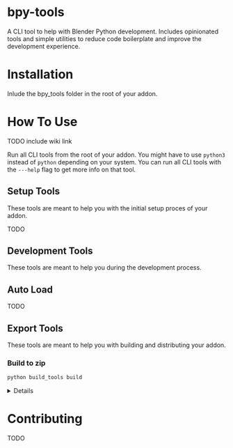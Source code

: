 # bpy-tools

A CLI tool to help with Blender Python development.
Includes opinionated tools and simple utilities to reduce code boilerplate and improve the development experience.

# Installation

Inlude the bpy_tools folder in the root of your addon.

# How To Use

TODO include wiki link

Run all CLI tools from the root of your addon. You might have to use `python3` instead of `python` depending on your system.
You can run all CLI tools with the `---help` flag to get more info on that tool.

## Setup Tools

These tools are meant to help you with the initial setup proces of your addon.

TODO

## Development Tools

These tools are meant to help you during the development process.

## Auto Load

TODO

## Export Tools

These tools are meant to help you with building and distributing your addon.

### Build to zip

```bash
python build_tools build
```

<details>
    <summary>Details</summary>
  
    This CLI command will build your addon into a zip file.
    It will remove \_\_pycache\_\_ as well as .git folders. It will also clean up unnecessary files from the bpy_tools folder that are only needed during development to reduce your build size.

    You can run the command with the `--dirname` flag to provide the name of the folder to build to. If you don't provide a name it will ask you for one the first time you run the command. The tool will include this build folder in your .gitignore file if you have one.

</details>

# Contributing

TODO

